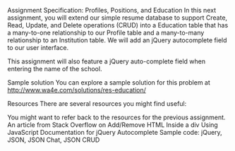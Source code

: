 Assignment Specification: Profiles, Positions, and Education
In this next assignment, you will extend our simple resume database to support Create, Read, Update, and Delete operations (CRUD) into a Education table that has a many-to-one relationship to our Profile table and a many-to-many relationship to an Institution table. We will add an jQuery autocomplete field to our user interface.

This assignment will also feature a jQuery auto-complete field when entering the name of the school.

Sample solution
You can explore a sample solution for this problem at http://www.wa4e.com/solutions/res-education/

Resources
There are several resources you might find useful:

You might want to refer back to the resources for the previous assignment.
An article from Stack Overflow on Add/Remove HTML Inside a div Using JavaScript
Documentation for jQuery Autocomplete
Sample code: jQuery, JSON, JSON Chat, JSON CRUD
